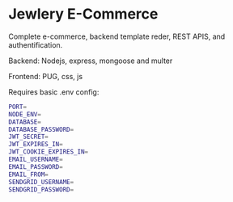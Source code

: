 # Jewlery E-Commerce

Complete e-commerce, backend template reder, REST APIS, and authentification.

Backend: Nodejs, express, mongoose and multer

Frontend: PUG, css, js

Requires basic .env config:

```bash
PORT=
NODE_ENV=
DATABASE=
DATABASE_PASSWORD=
JWT_SECRET=
JWT_EXPIRES_IN=
JWT_COOKIE_EXPIRES_IN=
EMAIL_USERNAME=
EMAIL_PASSWORD=
EMAIL_FROM=
SENDGRID_USERNAME=
SENDGRID_PASSWORD=
```
